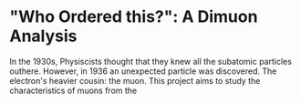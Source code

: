 # "Who Ordered this?": A Dimuon Analysis 
In the 1930s, Physiscists thought that they knew all the subatomic particles outhere. However, in 1936 an unexpected particle was discovered. The electron's heavier cousin: the muon. This project aims to study the characteristics of muons from the 
